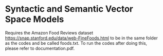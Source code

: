 # Syntactic and Semantic Vector Space Models
Requires the Amazon Food Reviews dataset https://snap.stanford.edu/data/web-FineFoods.html to be in the same folder as the codes and be called foods.txt. To run the codes after doing this, please refer to documentation.pdf.
